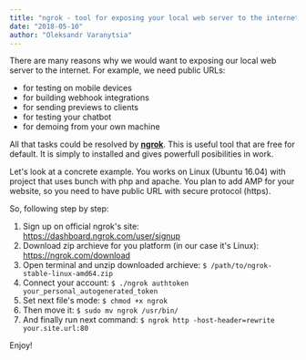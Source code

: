 ```yaml
---
title: "ngrok - tool for exposing your local web server to the internet"
date: "2018-05-10"
author: "Oleksandr Varanytsia"
---
```

There are many reasons why we would want to exposing our local web server to the internet. For example, we need public URLs:

- for testing on mobile devices
- for building webhook integrations
- for sending previews to clients
- for testing your chatbot
- for demoing from your own machine

All that tasks could be resolved by **[ngrok](https://ngrok.com/)**. This is useful tool that are free for default. It is simply to installed and gives powerfull posibilities in work.

Let's look at a concrete example. You works on Linux (Ubuntu 16.04) with project that uses bunch with php and apache. You plan to add AMP for your website, so you need to have public URL with secure protocol (https).

So, following step by step:
1) Sign up on official ngrok's site: https://dashboard.ngrok.com/user/signup
2) Download zip archieve for you platform (in our case it's Linux): https://ngrok.com/download
3) Open terminal and unzip downloaded archieve: `$ /path/to/ngrok-stable-linux-amd64.zip`
4) Connect your account: `$ ./ngrok authtoken your_personal_autogenerated_token`
5) Set next file's mode: `$ chmod +x ngrok`
6) Then move it: `$ sudo mv ngrok /usr/bin/`
7) And finally run next command: `$ ngrok http -host-header=rewrite your.site.url:80`

Enjoy!
